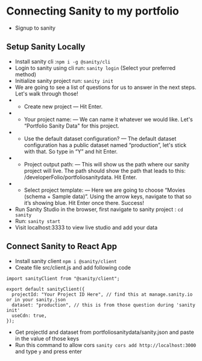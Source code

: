 # Connecting Sanity to my portfolio

- Signup to sanity

## Setup Sanity Locally

- Install sanity cli :`npm i -g @sanity/cli`
- Login to sanity using cli run: `sanity login` (Select your preferred method)
- Initialize sanity project run: `sanity init`
- We are going to see a list of questions for us to answer in the next steps. Let's walk through those!
- - Create new project — Hit Enter.
- - Your project name: — We can name it whatever we would like. Let's “Portfolio Sanity Data" for this project.
- - Use the default dataset configuration? — The default dataset configuration has a public dataset named “production”, let's stick with that. So type in “Y” and hit Enter.
- - Project output path: — This will show us the path where our sanity project will live. The path should show the path that leads to this: /developerFolio/portfoliosanitydata. Hit Enter.
- - Select project template: — Here we are going to choose “Movies (schema + Sample data)”. Using the arrow keys, navigate to that so it’s showing blue. Hit Enter once there. Success!
- Run Sanity Studio in the browser, first navigate to sanity project : `cd sanity`
- Run: `sanity start`
- Visit localhost:3333 to view live studio and add your data

## Connect Sanity to React App

- Install sanity client `npm i @sanity/client`
- Create file src/client.js and add following code

```
import sanityClient from "@sanity/client";

export default sanityClient({
  projectId: "Your Project ID Here", // find this at manage.sanity.io or in your sanity.json
  dataset: "production", // this is from those question during 'sanity init'
  useCdn: true,
});
```

- Get projectId and dataset from portfoliosanitydata/sanity.json and paste in the value of those keys
- Run this command to allow cors `sanity cors add http://localhost:3000` and type `y` and press enter

